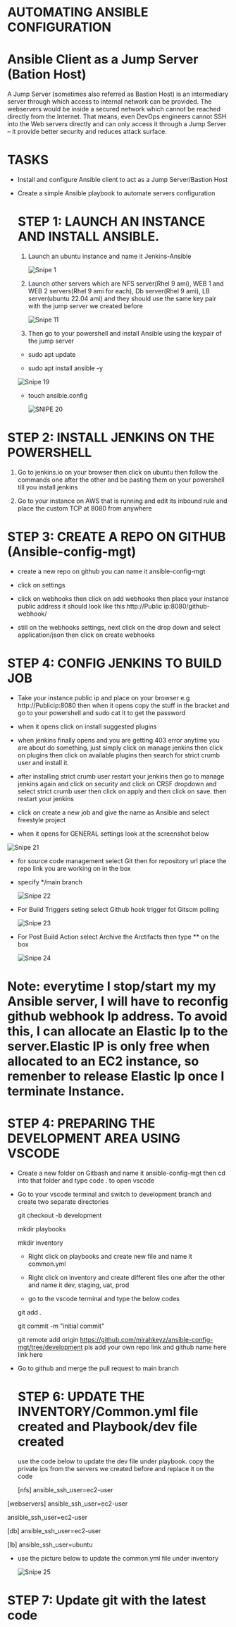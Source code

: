 # AUTOMATING ANSIBLE CONFIGURATION

# Ansible Client as a Jump Server (Bation Host)

A Jump Server (sometimes also referred as Bastion Host) is an intermediary server through which access to internal network can be provided. The webservers would be inside a secured network which cannot be reached directly from the Internet. That means, even DevOps engineers cannot SSH into the Web servers directly and can only access it through a Jump Server – it provide better security and reduces attack surface.

# TASKS

- Install and configure Ansible client to act as a Jump Server/Bastion Host

- Create a simple Ansible playbook to automate servers configuration

  # STEP 1: LAUNCH AN INSTANCE AND INSTALL ANSIBLE.

  1. Launch an ubuntu instance and name it Jenkins-Ansible
 
     ![Snipe 1](https://github.com/Mirahkeyz/Darey.io-Projects/assets/134533695/675b0eac-67b0-45aa-abb0-01573267dd20)

  2. Launch other servers which are NFS server(Rhel 9 ami), WEB 1 and WEB 2 servers(Rhel 9 ami for each), Db server(Rhel 9 ami), LB server(ubuntu 22.04 ami) and they should use the same key pair with the jump server we created before

     ![Snipe 11](https://github.com/Mirahkeyz/Darey.io-Projects/assets/134533695/b6324808-74cb-47d1-875d-a6c7139cb556)


  3. Then go to your powershell and install Ansible using the keypair of the jump server 
 
  - sudo apt update
 
  - sudo apt install ansible -y

   ![Snipe 19](https://github.com/Mirahkeyz/Darey.io-Projects/assets/134533695/37b0141a-f485-4f5c-a148-b5b6d21acd15)

  - touch ansible.config

    ![SNIPE 20](https://github.com/Mirahkeyz/Darey.io-Projects/assets/134533695/6be61fc6-cae6-4f70-b200-a024cca0d511)

 # STEP 2: INSTALL JENKINS ON THE POWERSHELL 

 1. Go to jenkins.io on your browser then click on ubuntu then follow the commands one after the other and be pasting them on your powershell till you install jenkins

2.  Go to your instance on AWS that is running and edit its inbound rule and place the custom TCP at 8080 from anywhere

# STEP 3: CREATE A REPO ON GITHUB (Ansible-config-mgt)

  - create a new repo on github you can name it ansible-config-mgt

  - click on settings

  - click on webhooks then click on add webhooks then place your instance public address it should look like this http://Public ip:8080/github-webhook/

  - still on the webhooks settings, next click on the drop down and select application/json then click on create webhooks

# STEP 4: CONFIG JENKINS TO BUILD JOB

   - Take your instance public ip and place on your browser e.g http://Publicip:8080 then when it opens copy the stuff in the bracket and go to your powershell and sudo cat it to get the password

   - when it opens click on install suggested plugins

   - when jenkins finally opens and you are getting 403 error anytime you are about do something, just simply click on manage jenkins then click on plugins then click on available plugins then search for strict crumb user and install it.

   - after installing strict crumb user restart your jenkins then go to manage jenkins again and click on security and click on CRSF dropdown and select strict crumb user then click on apply and then click on save. then restart your jenkins

   - click on create a new job and give the name as Ansible and select freestyle project

   -  when it opens for GENERAL settings look at the screenshot below

![Snipe 21](https://github.com/Mirahkeyz/Darey.io-Projects/assets/134533695/d5a5c95f-646d-4c43-93e7-bed17b92b3e5)

  - for source code management select Git then for repository url place the repo link you are working on in the box

  - specify */main branch

    ![Snipe 22](https://github.com/Mirahkeyz/Darey.io-Projects/assets/134533695/5bc05fe6-7737-4c94-81b8-3697ea414668)

  - For Build Triggers seting select Github hook trigger fot Gitscm polling

    ![Snipe 23](https://github.com/Mirahkeyz/Darey.io-Projects/assets/134533695/8d184b4d-cbaf-4493-969e-feb84b5f5208)

  - For Post Build Action select Archive the Arctifacts then type ** on the box

    ![Snipe 24](https://github.com/Mirahkeyz/Darey.io-Projects/assets/134533695/9f645d42-c144-45f0-bbae-3b3a11138e09)

   # Note: everytime I stop/start my my Ansible server, I will have to reconfig github webhook Ip address. To avoid this, I can allocate an Elastic Ip to the server.Elastic IP is only free when allocated to an EC2 instance, so remenber to release Elastic Ip once I terminate Instance.

   # STEP 4: PREPARING THE DEVELOPMENT AREA USING VSCODE

  - Create a new folder on Gitbash and name it ansible-config-mgt then cd into that folder and type code . to open vscode

  - Go to your vscode terminal and switch to development branch and create two separate directories

    git checkout -b development

    mkdir playbooks

    mkdir inventory

    - Right click on playbooks and create new file and name it common.yml
   
    - Right click on inventory and create different files one after the other and name it dev, staging, uat, prod
   
    - go to the vscode terminal and type the below codes
   
    git add .

    git commit -m "initial commit"

    git remote add origin https://github.com/mirahkeyz/ansible-config-mgt/tree/development     pls add your own repo link and github name here link here

   - Go to github and merge the pull request to main branch

     # STEP 6: UPDATE THE INVENTORY/Common.yml file created and Playbook/dev file created

     use the code below to update the dev file under playbook. copy the private ips from the servers we created before and replace it on the code

     [nfs]
<NFS-Server-Private-IP-Address> ansible_ssh_user=ec2-user

[webservers]
<Web-Server1-Private-IP-Address> ansible_ssh_user=ec2-user

<Web-Server2-Private-IP-Address> ansible_ssh_user=ec2-user

[db]
<Database-Private-IP-Address> ansible_ssh_user=ec2-user 

[lb]
<Load-Balancer-Private-IP-Address> ansible_ssh_user=ubuntu

- use the picture below to update the common.yml file under inventory

  ![Snipe 25](https://github.com/Mirahkeyz/Darey.io-Projects/assets/134533695/460af0af-187d-4d9f-8704-3a05c2cac56f)

# STEP 7: Update git with the latest code

  

    


     

